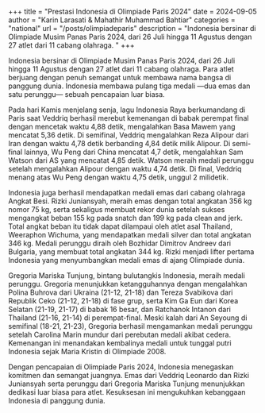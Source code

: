 +++
title = "Prestasi Indonesia di Olimpiade Paris 2024"
date = 2024-09-05
author = "Karin Larasati & Mahathir Muhammad Bahtiar"
categories = "national"
url = "/posts/olimpiadeparis"
description = "Indonesia bersinar di Olimpiade Musim Panas Paris 2024, dari 26 Juli hingga 11 Agustus dengan 27 atlet dari 11 cabang olahraga. "
+++

Indonesia bersinar di Olimpiade Musim Panas Paris 2024, dari 26 Juli hingga 11 Agustus dengan 27 atlet dari 11 cabang olahraga. Para atlet berjuang dengan penuh semangat untuk membawa nama bangsa di panggung dunia. Indonesia membawa pulang tiga medali —dua emas dan satu perunggu— sebuah pencapaian luar biasa. 

Pada hari Kamis menjelang senja, lagu Indonesia Raya berkumandang di Paris saat Veddriq berhasil merebut kemenangan di babak perempat final dengan mencetak waktu 4,88 detik, mengalahkan Basa Mawem yang mencatat 5,36 detik. Di semifinal, Veddriq mengalahkan Reza Alipour dari Iran dengan waktu 4,78 detik berbanding 4,84 detik milik Alipour. Di semi-final lainnya, Wu Peng dari China mencatat 4,7 detik, mengalahkan Sam Watson dari AS yang mencatat 4,85 detik. Watson meraih medali perunggu setelah mengalahkan Alipour dengan waktu 4,74 detik. Di final, Veddriq menang atas Wu Peng dengan waktu 4,75 detik, unggul 2 milidetik.

Indonesia juga berhasil mendapatkan medali emas dari cabang olahraga Angkat Besi. Rizki Juniansyah, meraih emas dengan total angkatan 356 kg nomor 75 kg, serta sekaligus membuat rekor dunia setelah sukses mengangkat beban 155 kg pada snatch dan 199 kg pada clean and jerk. Total angkat beban itu tidak dapat dilampaui oleh atlet asal Thailand, Weeraphon Wichuma, yang mendapatkan medali silver dan total angkatan 346 kg. Medali perunggu diraih oleh Bozhidar Dimitrov Andreev dari Bulgaria, yang membuat total angkatan 344 kg. Rizki menjadi lifter pertama Indonesia yang menyumbangkan medali emas di ajang Olimpiade dunia.

Gregoria Mariska Tunjung, bintang bulutangkis Indonesia, meraih medali perunggu. Gregoria menunjukkan ketangguhannya dengan mengalahkan Polina Buhrova dari Ukraina (21-12, 21-18) dan Tereza Svabikova dari Republik Ceko (21-12, 21-18) di fase grup, serta Kim Ga Eun dari Korea Selatan (21-19, 21-17) di babak 16 besar, dan Ratchanok Intanon dari Thailand (21-16, 21-14) di perempat-final. Meski kalah dari An Seyoung di semifinal (18-21, 21-23), Gregoria berhasil mengamankan medali perunggu setelah Carolina Marin mundur dari perebutan medali akibat cedera. Kemenangan ini menandakan kembalinya medali untuk tunggal putri Indonesia sejak Maria Kristin di Olimpiade 2008.

Dengan pencapaian di Olimpiade Paris 2024, Indonesia menegaskan komitmen dan semangat juangnya. Emas dari Veddriq Leonardo dan Rizki Juniansyah serta perunggu dari Gregoria Mariska Tunjung menunjukkan dedikasi luar biasa para atlet. Kesuksesan ini mengukuhkan kebanggaan Indonesia di panggung dunia.
